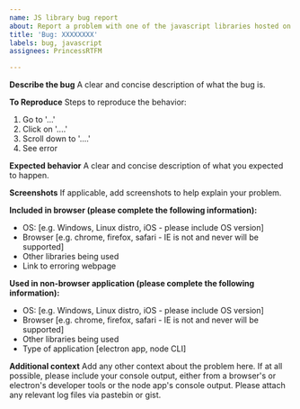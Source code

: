 ```yaml
---
name: JS library bug report
about: Report a problem with one of the javascript libraries hosted on the website
title: 'Bug: XXXXXXXX'
labels: bug, javascript
assignees: PrincessRTFM

---
```


**Describe the bug**
A clear and concise description of what the bug is.

**To Reproduce**
Steps to reproduce the behavior:
1. Go to '...'
2. Click on '....'
3. Scroll down to '....'
4. See error

**Expected behavior**
A clear and concise description of what you expected to happen.

**Screenshots**
If applicable, add screenshots to help explain your problem.

**Included in browser (please complete the following information):**
 - OS: [e.g. Windows, Linux distro, iOS - please include OS version]
 - Browser [e.g. chrome, firefox, safari - IE is not and never will be supported]
 - Other libraries being used
 - Link to erroring webpage

**Used in non-browser application (please complete the following information):**
 - OS: [e.g. Windows, Linux distro, iOS - please include OS version]
 - Browser [e.g. chrome, firefox, safari - IE is not and never will be supported]
 - Other libraries being used
 - Type of application [electron app, node CLI]

**Additional context**
Add any other context about the problem here. If at all possible, please include your console output, either from a browser's or electron's developer tools or the node app's console output. Please attach any relevant log files via pastebin or gist.
